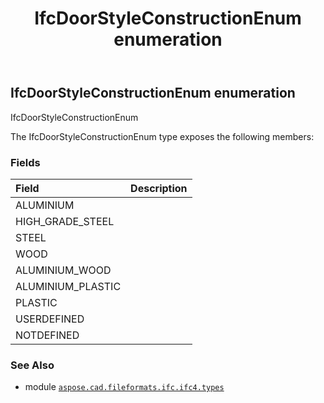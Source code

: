 ﻿---
title: IfcDoorStyleConstructionEnum enumeration
second_title: Aspose.CAD for Python via .NET API References
description: 
type: docs
weight: 2550
url: /python-net/aspose.cad.fileformats.ifc.ifc4.types/ifcdoorstyleconstructionenum/
is_root: false
---

## IfcDoorStyleConstructionEnum enumeration

IfcDoorStyleConstructionEnum



The IfcDoorStyleConstructionEnum type exposes the following members:

### Fields
| Field | Description |
| :- | :- |
| ALUMINIUM |  |
| HIGH_GRADE_STEEL |  |
| STEEL |  |
| WOOD |  |
| ALUMINIUM_WOOD |  |
| ALUMINIUM_PLASTIC |  |
| PLASTIC |  |
| USERDEFINED |  |
| NOTDEFINED |  |



### See Also
* module [`aspose.cad.fileformats.ifc.ifc4.types`](..)
